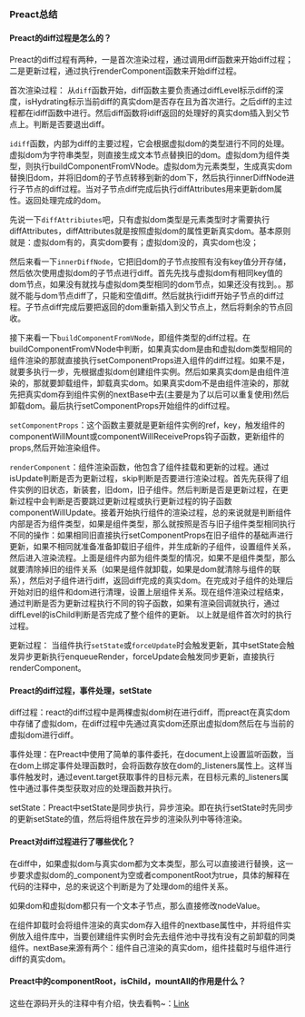### Preact总结

#### Preact的diff过程是怎么的？

Preact的diff过程有两种，一是首次渲染过程，通过调用diff函数来开始diff过程；二是更新过程，通过执行renderComponent函数来开始diff过程。

首次渲染过程：
从```diff```函数开始，diff函数主要负责通过diffLevel标示diff的深度，isHydrating标示当前diff的真实dom是否存在且为首次进行。之后diff的主过程都在idiff函数中进行。然后diff函数将idiff返回的处理好的真实dom插入到父节点上。判断是否要退出diff。

```idiff```函数，内部为diff的主要过程，它会根据虚拟dom的类型进行不同的处理。虚拟dom为字符串类型，则直接生成文本节点替换旧的dom。虚拟dom为组件类型，则执行buildComponentFromVNode。虚拟dom为元素类型，生成真实dom替换旧dom，并将旧dom的子节点转移到新的dom下，然后执行innerDiffNode进行子节点的diff过程。当对子节点diff完成后执行diffAttributes用来更新dom属性。返回处理完成的dom。

先说一下```diffAttribiutes```吧，只有虚拟dom类型是元素类型时才需要执行diffAttributes，diffAttributes就是按照虚拟dom的属性更新真实dom。基本原则就是：虚拟dom有的，真实dom要有；虚拟dom没的，真实dom也没；

然后来看一下```innerDiffNode```，它把旧dom的子节点按照有没有key值分开存储，然后依次使用虚拟dom的子节点进行diff。首先先找与虚拟dom有相同key值的dom节点，如果没有就找与虚拟dom类型相同的dom节点，如果还没有找到。。那就不能与dom节点diff了，只能和空值diff。然后就执行idiff开始子节点的diff过程。子节点diff完成后要把返回的dom重新插入到父节点上，然后将剩余的节点回收。

接下来看一下```buildComponentFromVNode```，即组件类型的diff过程。在buildComponentFromVNode中判断，如果真实dom是由和虚拟dom类型相同的组件渲染的那就直接执行setComponentProps进入组件的diff过程。如果不是，就要多执行一步，先根据虚拟dom创建组件实例。然后如果真实dom是由组件渲染的，那就要卸载组件，卸载真实dom。如果真实dom不是由组件渲染的，那就先把真实dom存到组件实例的nextBase中去(主要是为了以后可以重复使用)然后卸载dom。最后执行setComponentProps开始组件的diff过程。

```setComponentProps```：这个函数主要就是更新组件实例的ref，key，触发组件的componentWillMount或componentWillReceiveProps钩子函数，更新组件的props,然后开始渲染组件。

```renderComponent```：组件渲染函数，他包含了组件挂载和更新的过程。通过isUpdate判断是否为更新过程，skip判断是否要进行渲染过程。首先先获得了组件实例的旧状态，新装套，旧dom，旧子组件。然后判断是否是更新过程，在更新过程中会判断是否要跳过更新过程或执行更新过程的钩子函数componentWillUpdate。接着开始执行组件的渲染过程，总的来说就是判断组件内部是否为组件类型，如果是组件类型，那么就按照是否与旧子组件类型相同执行不同的操作：如果相同旧直接执行setComponentProps在旧子组件的基础声进行更新，如果不相同就准备准备卸载旧子组件，并生成新的子组件，设置组件关系，然后进入渲染流程。上面是组件内部为组件类型的情况，如果不是组件类型，那么就要清除掉旧的组件关系（如果是组件就卸载，如果是dom就清除与组件的联系），然后对子组件进行diff，返回diff完成的真实dom。在完成对子组件的处理后开始对旧的组件和dom进行清理，设置上层组件关系。现在组件渲染过程结束，通过判断是否为更新过程执行不同的钩子函数，如果有渲染回调就执行，通过diffLevel的isChild判断是否完成了整个组件的更新。
以上就是组件首次时的执行过程。

更新过程：
当组件执行```setState```或```forceUpdate```时会触发更新，其中setState会触发异步更新执行enqueueRender，forceUpdate会触发同步更新，直接执行renderComponent。


#### Preact的diff过程，事件处理，setState
diff过程：react的diff过程中是两棵虚拟dom树在进行diff，而preact在真实dom中存储了虚拟dom，在diff过程中先通过真实dom还原出虚拟dom然后在与当前的虚拟dom进行diff。

事件处理：在Preact中使用了简单的事件委托，在document上设置监听函数，当在dom上绑定事件处理函数时，会将函数存放在dom的_listeners属性上。这样当事件触发时，通过event.target获取事件的目标元素，在目标元素的_listeners属性中通过事件类型获取对应的处理函数并执行。

setState：Preact中setState是同步执行，异步渲染。即在执行setState时先同步的更新setState的值，然后将组件放在异步的渲染队列中等待渲染。

#### Preact对diff过程进行了哪些优化？
在diff中，如果虚拟dom与真实dom都为文本类型，那么可以直接进行替换，这一步要求虚拟dom的_component为空或者componentRoot为true，具体的解释在代码的注释中，总的来说这个判断是为了处理dom的组件关系。

如果dom和虚拟dom都只有一个文本子节点，那么直接修改nodeValue。

在组件卸载时会将组件渲染的真实dom存入组件的nextbase属性中，并将组件实例放入组件库中，当要创建组件实例时会先去组件池中寻找有没有之前卸载的同类组件。nextBase来源有两个：组件自己渲染的真实dom，组件挂载时与组件进行diff的真实dom。

#### Preact中的componentRoot，isChild，mountAll的作用是什么？
这些在源码开头的注释中有介绍，快去看鸭~：<a href="https://github.com/clexerwang/code_review/blob/master/Preact/preact/vdom/diff.js">Link</a>
